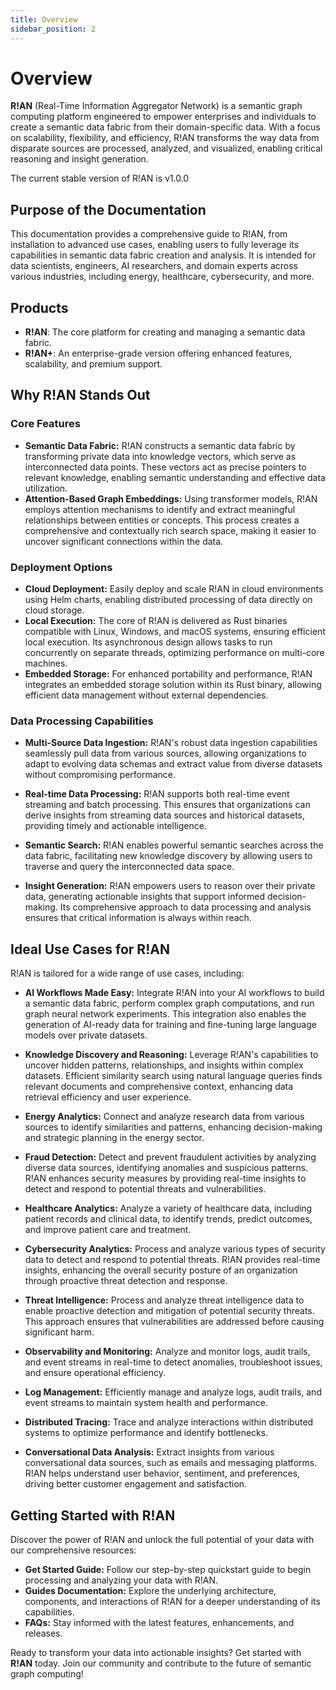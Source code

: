 ```yaml
---
title: Overview
sidebar_position: 2
---
```


# Overview

**R!AN** (Real-Time Information Aggregator Network) is a semantic graph computing platform engineered to empower enterprises and individuals to create a semantic data fabric from their domain-specific data. With a focus on scalability, flexibility, and efficiency, R!AN transforms the way data from disparate sources are processed, analyzed, and visualized, enabling critical reasoning and insight generation.


The current stable version of R!AN is v1.0.0

## Purpose of the Documentation

This documentation provides a comprehensive guide to R!AN, from installation to advanced use cases, enabling users to fully leverage its capabilities in semantic data fabric creation and analysis. It is intended for data scientists, engineers, AI researchers, and domain experts across various industries, including energy, healthcare, cybersecurity, and more.

## Products

- **R!AN**: The core platform for creating and managing a semantic data fabric.
- **R!AN+**: An enterprise-grade version offering enhanced features, scalability, and premium support.


## Why R!AN Stands Out

### Core Features

- **Semantic Data Fabric:** R!AN constructs a semantic data fabric by transforming private data into knowledge vectors, which serve as interconnected data points. These vectors act as precise pointers to relevant knowledge, enabling semantic understanding and effective data utilization.
- **Attention-Based Graph Embeddings:** Using transformer models, R!AN employs attention mechanisms to identify and extract meaningful relationships between entities or concepts. This process creates a comprehensive and contextually rich search space, making it easier to uncover significant connections within the data.

### Deployment Options

- **Cloud Deployment:** Easily deploy and scale R!AN in cloud environments using Helm charts, enabling distributed processing of data directly on cloud storage.
- **Local Execution:** The core of R!AN is delivered as Rust binaries compatible with Linux, Windows, and macOS systems, ensuring efficient local execution. Its asynchronous design allows tasks to run concurrently on separate threads, optimizing performance on multi-core machines.
- **Embedded Storage:** For enhanced portability and performance, R!AN integrates an embedded storage solution within its Rust binary, allowing efficient data management without external dependencies.

### Data Processing Capabilities

- **Multi-Source Data Ingestion:** R!AN's robust data ingestion capabilities seamlessly pull data from various sources, allowing organizations to adapt to evolving data schemas and extract value from diverse datasets without compromising performance.

- **Real-time Data Processing:** R!AN supports both real-time event streaming and batch processing. This ensures that organizations can derive insights from streaming data sources and historical datasets, providing timely and actionable intelligence.

- **Semantic Search:** R!AN enables powerful semantic searches across the data fabric, facilitating new knowledge discovery by allowing users to traverse and query the interconnected data space.

- **Insight Generation:** R!AN empowers users to reason over their private data, generating actionable insights that support informed decision-making.  Its comprehensive approach to data processing and analysis ensures that critical information is always within reach.


## Ideal Use Cases for R!AN

R!AN is tailored for a wide range of use cases, including:

- **AI Workflows Made Easy:** Integrate R!AN into your AI workflows to build a semantic data fabric, perform complex graph computations, and run graph neural network experiments. This integration also enables the generation of AI-ready data for training and fine-tuning large language models over private datasets.

- **Knowledge Discovery and Reasoning:** Leverage R!AN's capabilities to uncover hidden patterns, relationships, and insights within complex datasets. Efficient similarity search using natural language queries finds relevant documents and comprehensive context, enhancing data retrieval efficiency and user experience.

- **Energy Analytics:** Connect and analyze research data from various sources to identify similarities and patterns, enhancing decision-making and strategic planning in the energy sector.

- **Fraud Detection:** Detect and prevent fraudulent activities by analyzing diverse data sources, identifying anomalies and suspicious patterns. R!AN enhances security measures by providing real-time insights to detect and respond to potential threats and vulnerabilities.

- **Healthcare Analytics:** Analyze a variety of healthcare data, including patient records and clinical data, to identify trends, predict outcomes, and improve patient care and treatment.

- **Cybersecurity Analytics:** Process and analyze various types of security data to detect and respond to potential threats. R!AN provides real-time insights, enhancing the overall security posture of an organization through proactive threat detection and response.

- **Threat Intelligence:** Process and analyze threat intelligence data to enable proactive detection and mitigation of potential security threats. This approach ensures that vulnerabilities are addressed before causing significant harm.

- **Observability and Monitoring:** Analyze and monitor logs, audit trails, and event streams in real-time to detect anomalies, troubleshoot issues, and ensure operational efficiency.

- **Log Management:** Efficiently manage and analyze logs, audit trails, and event streams to maintain system health and performance.

- **Distributed Tracing:** Trace and analyze interactions within distributed systems to optimize performance and identify bottlenecks.

- **Conversational Data Analysis:** Extract insights from various conversational data sources, such as emails and messaging platforms. R!AN helps understand user behavior, sentiment, and preferences, driving better customer engagement and satisfaction.


## Getting Started with R!AN

Discover the power of R!AN and unlock the full potential of your data with our comprehensive resources:

- **Get Started Guide:** Follow our step-by-step quickstart guide to begin processing and analyzing your data with R!AN.
- **Guides Documentation:** Explore the underlying architecture, components, and interactions of R!AN for a deeper understanding of its capabilities.
- **FAQs:** Stay informed with the latest features, enhancements, and releases.

Ready to transform your data into actionable insights? Get started with **R!AN** today. Join our community and contribute to the future of semantic graph computing!